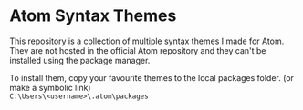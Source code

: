 # Atom Syntax Themes

This repository is a collection of multiple syntax themes I made for Atom. They are not hosted in the official Atom repository and they can't be installed using the package manager.

To install them, copy your favourite themes to the local packages folder. (or make a symbolic link)\
`C:\Users\<username>\.atom\packages`
